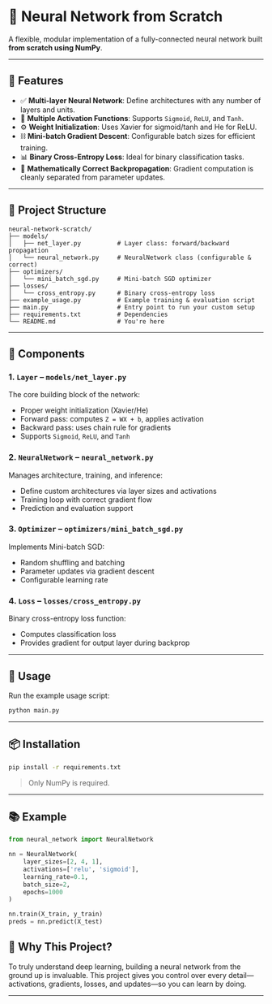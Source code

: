 # 🧠 Neural Network from Scratch

A flexible, modular implementation of a fully-connected neural network built **from scratch using NumPy**.

---

## 🚀 Features

- ✅ **Multi-layer Neural Network**: Define architectures with any number of layers and units.
- 🧩 **Multiple Activation Functions**: Supports `Sigmoid`, `ReLU`, and `Tanh`.
- ⚙️ **Weight Initialization**: Uses Xavier for sigmoid/tanh and He for ReLU.
- ⛓ **Mini-batch Gradient Descent**: Configurable batch sizes for efficient training.
- 📊 **Binary Cross-Entropy Loss**: Ideal for binary classification tasks.
- 🧠 **Mathematically Correct Backpropagation**: Gradient computation is cleanly separated from parameter updates.

---

## 📂 Project Structure

```plaintext
neural-network-scratch/
├── models/
│   ├── net_layer.py          # Layer class: forward/backward propagation
│   └── neural_network.py     # NeuralNetwork class (configurable & correct)
├── optimizers/
│   └── mini_batch_sgd.py     # Mini-batch SGD optimizer
├── losses/
│   └── cross_entropy.py      # Binary cross-entropy loss
├── example_usage.py          # Example training & evaluation script
├── main.py                   # Entry point to run your custom setup
├── requirements.txt          # Dependencies
└── README.md                 # You're here
```

---

## 🔧 Components

### 1. `Layer` – `models/net_layer.py`
The core building block of the network:
- Proper weight initialization (Xavier/He)
- Forward pass: computes `Z = WX + b`, applies activation
- Backward pass: uses chain rule for gradients
- Supports `Sigmoid`, `ReLU`, and `Tanh`

### 2. `NeuralNetwork` – `neural_network.py`
Manages architecture, training, and inference:
- Define custom architectures via layer sizes and activations
- Training loop with correct gradient flow
- Prediction and evaluation support

### 3. `Optimizer` – `optimizers/mini_batch_sgd.py`
Implements Mini-batch SGD:
- Random shuffling and batching
- Parameter updates via gradient descent
- Configurable learning rate

### 4. `Loss` – `losses/cross_entropy.py`
Binary cross-entropy loss function:
- Computes classification loss
- Provides gradient for output layer during backprop

---

## 🧪 Usage

Run the example usage script:

```bash
python main.py
````


---

## 📦 Installation

```bash
pip install -r requirements.txt
```

> Only NumPy is required.

---

## 📚 Example

```python
from neural_network import NeuralNetwork

nn = NeuralNetwork(
    layer_sizes=[2, 4, 1],
    activations=['relu', 'sigmoid'],
    learning_rate=0.1,
    batch_size=2,
    epochs=1000
)

nn.train(X_train, y_train)
preds = nn.predict(X_test)
```


## 🧠 Why This Project?

To truly understand deep learning, building a neural network from the ground up is invaluable. This project gives you control over every detail—activations, gradients, losses, and updates—so you can learn by doing.

---


